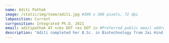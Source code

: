 ```yaml
---
name: Aditi Pathak
image: /static/img/team/aditi.jpg #300 x 300 pixels, 72 dpi
labposition: Current
currposition: Integrated Ph.D. 2021
email: aditipathak AT ncbs DOT res DOT in #Preferred public email address
description: "Aditi completed her B.Sc. in Biotechnology from Jai Hind College, Mumbai. She is interested in computational protein modeling and cell biology and interdisciplinary research combining the two. She is co-advised by Prof Sowdhamini."
---
```

